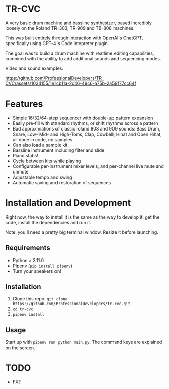 # TR-CVC

A very basic drum machine and bassline synthesizer, based incredibly loosely on the Roland TR-303, TR-909 and TB-808 machines.

This was built entirely through interaction with OpenAI's ChatGPT, specifically using GPT-4's Code Intepreter plugin.

The goal was to build a drum machine with reatlime editing capabilities, combined with the ability to add additional sounds and sequencing modes.

Video and sound examples:

<https://github.com/ProfessionalDevelopers/TR-CVC/assets/1034155/1e1cb11a-2c46-49c6-a75b-2a59f77cc64f>

# Features

- Simple 16/32/64-step sequencer with double-up pattern expansion
- Easily pre-fill with standard rhythms, or shift rhythms across a pattern
- Bad approxmiations of classic roland 808 and 909 sounds: Bass Drum, Snare, Low- Mid- and High-Toms, Clap, Cowbell, Hihat and Open Hihat, all done in code, no samples.
- Can also load a sample kit.
- Bassline instrument including filter and slide
- Piano stabs! 
- Cycle between kits while playing
- Configurable per-instrument mixer levels, and per-channel live mute and unmute
- Adjustable tempo and swing
- Automatic saving and restoration of sequences

# Installation and Development

Right now, the way to install it is the same as the way to develop it: get the code, install the dependencies and run it.

Note: you'll need a pretty big terminal window. Resize it before launching.

## Requirements

- Python > 3.11.0
- Pipenv (`pip install pipenv`)
- Turn your speakers on!

## Installation

1. Clone this repo: `git clone https://github.com/ProfessionalDevelopers/tr-cvc.git`
1. `cd tr-cvc`
1. `pipenv install`

## Usage

Start up with `pipenv run python main.py`. The command keys are explained on the screen.

# TODO

- FX?
